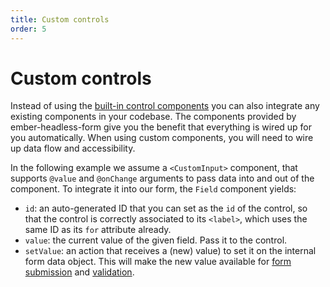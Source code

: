 ```yaml
---
title: Custom controls
order: 5
---
```


# Custom controls

Instead of using the [built-in control components](../controls.md) you can also integrate any existing components in your codebase. The components provided by ember-headless-form give you the benefit that everything is wired up for you automatically. When using custom components, you will need to wire up data flow and accessibility.

In the following example we assume a `<CustomInput>` component, that supports `@value` and `@onChange` arguments to pass data into and out of the component. To integrate it into our form, the `Field` component yields:

- `id`: an auto-generated ID that you can set as the `id` of the control, so that the control is correctly associated to its `<label>`, which uses the same ID as its `for` attribute already.
- `value`: the current value of the given field. Pass it to the control.
- `setValue`: an action that receives a (new) value) to set it on the internal form data object. This will make the new value available for [form submission](../data/index.md) and [validation](../../validation/index.md).
